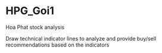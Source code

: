 # HPG_Goi1
Hoa Phat stock analysis

Draw technical indicator lines to analyze and provide buy/sell recommendations based on the indicators
